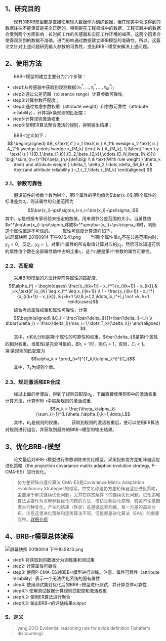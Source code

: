 ## 1、研究目的
&emsp;&emsp;现有的BRB模型都是直接使用输入数据作为训练数据，但在现实中获取得到的数据往往不能保证是完全正确的，特别是在工程领域中的数据，工程实践中的数据会受到两个方面影响：长时间工作的传感器和实际工作环境的噪声。这两个因素会使得观测到的数据不准确，进而影响通过数据建立BRB模型的准确性。所以，这篇论文针对上述问题研究输入参数的可靠性，提出BRB-r模型来解决上述问题。
## 2、使用方法
&emsp;&emsp;BRB-r模型的建立主要分为六个步骤：
- step1:从传感器中获取到观测数据$(x_1^*,\ldots,x_i^*,\ldots,x_M^*)$;
- step2:通过公差范围（tolerance range）计算参数可靠性;
- step3:计算参数匹配度；
- step4:通过考虑参数权重（attribute weight）和参数可靠性（attribute reliability），计算第k条规则的匹配度；
- step5:计算规则激活权重；
- step6:使用ER算法聚合激活的规则，得到输出结果；

&emsp;&emsp;BRB-r定义如下：
$$
\begin{aligned}
&R_k:\text{ if } x_1 \text{ is } A_1^k \wedge x_2 \text{ is } A_2^k \wedge \cdots \wedge x_{M_k} \text{ is } A_{M_k}, \\
&\text{Then } y \text{ is } \{(D_1,\beta_{1,k}),(D_2,\beta_{2,k}),\cdots,(D_N,\beta_{N,k})\} \big( \sum_{n=1}^{N}\beta_{n,k}\le1\big) \\
& \text{With rule weight } \theta_k \text{ and attribute weight } \delta_1, \delta_2,\ldots,\delta_{M_k} \\
& \text{and attribute reliability } r_1,r_2,\ldots,r_{M_k}
\end{aligned}
$$

### 2.1、参数可靠性
&emsp;&emsp;假设前件的参数个数为M个，第i个属性的平均值为$\bar{x_i}$,第i个属性的标准差为$\sigma_i$，则该属性的公差范围为
$$\bar{x_i}-\psi\sigma_i<x_i<\bar{x_i}+\psi\sigma_i$$
其中，$\psi$是根据专家经验来指定的数值，用来调节公差范围的大小。当属性值$x^*\leq\bar{x_i}-\psi\sigma_i$或$x^*\geq\bar{x_i}+\psi\sigma_i$时，判断这个属性值是不可信的。
&emsp;&emsp;属性可信度计算流程如下，
![屏幕快照 20190914 下午9.16.41.png](0)
&emsp;&emsp;当第i个属性值$x_{ij}$不在公差范围内时，$y_{ij}=0$，反之，$y_{ij}=1$。对第i个属性的所有取值计算对应的$y_{ij}$，然后可以知道可信的属性值个数在全部属性值中占的比重$r_i$，这个$r_i$便是第i个参数的属性可靠性。
### 2.2、匹配度
&emsp;&emsp;采用BRB模型的方法计算前件属性的匹配度,
$$\alpha_i^j = \begin{cases} \frac{x_{i(k+1)} - x_i^*}{x_{i(k+1)} - x_{ik}},& j=k,\text{if }x_{ik} \leq x_i^* \leq x_{i(k+1)} \\ 1 - \frac{x_{i(k+1)} - x_i^*}{x_{i(k+1)} - x_{ik}}, & j=k+1 \\0,& j=1,2,\ldots,|x_i^*|,j \not =k, k+1 \end{cases}$$
&emsp;&emsp;综合考虑属性权重和属性可靠性，计算
$$\begin{aligned}
&C_i = \frac{\bar{\delta_i}}{1+\bar{\delta_i}-r_i} \\
&\bar{\delta_i} = \frac{\delta_i}{max_i=1,\ldots,T_k\{\delta_i\}}
\end{aligned}
$$
&emsp;&emsp;其中，$r_i$和$\delta_i$分别是第i个属性的可靠性和权重，$\bar{\delta_i}$是第i个属性的相对权重。当属性i是完全可信的，即$r_i = 1$时，则$C_i=1$，否则，$C_i < 1$。
&emsp;&emsp;第i条规则的匹配度为
$$\alpha_k = \prod_{i=1}^{T_k}(\alpha_k^i)^{C_i}$$
&emsp;&emsp;其中，$T_k$为规则个数。
### 2.3、规则激活和ER合成
&emsp;&emsp;经过上面的步骤后，得到了规则匹配度$\alpha_k$，下面直接使用BRB中的激活权重计算方法，计算BRB-r中每条规则的激活权重,
$$w_k = \frac{\theta_k\alpha_k}{\sum_{l=1}^{L}\theta_l\alpha_l},k=1,\ldots,L$$
&emsp;&emsp;其中，$\theta_k$是规则的权重。
&emsp;&emsp;获取到规则的激活权重后，便可以使用ER算法对规则进行组合，并获取到最终的BRB-r模型的输出结果。
## 3、优化BRB-r模型
&emsp;&emsp;论文最后对BRB-r模型进行参数训练来优化模型，采用投影协方差矩阵自适应进化策略（the projection covariance matrix adaption evolution strategy, P-CMA-ES）进行优化。

> 协方差矩阵自适应算法
CMA-ES是Covariance Matrix Adaptation Evolutionary Strategies的缩写，中文名称是协方差矩阵自适应进化策略，主要用于解决连续优化问题，尤其在病态条件下的连续优化问题。进化策略算法主要作为求解参数优化问题的方法，模仿生物进化原理，假设不论基因发生何种变化，产生的结果（性状）总遵循这零均值，某一方差的高斯分布。注意这里进化策略和遗传算法不同，但是都是进化算法（EAs）的重要变种。[详细介绍](https://www.cnblogs.com/tsingke/p/6258967.html)

## 4、BRB-r模型总体流程
![屏幕快照 20190914 下午10.58.13.png](1)
- step1: 将获取到的数据分为训练集和测试集
- step2: 计算属性可靠性
- step3: 使用P-CMA-ES对BEB-r模型进行训练。注意，属性可靠性（attribute reliability）表示一个无法优化系统的固有属性
- step4: 使用测试集对优化后的BRB-r模型进行测试，并计算总体可靠性
- step4.1: 使用测试数据计算规则匹配度和激活权重
- step4.2: 使用ER算法进行聚合
- step4.3: 输出BRB-r的评估结果$output$

### 5、定义
> yang 2013 Evidential reasoning rule for evide
definition 1(shafer's discounting).
